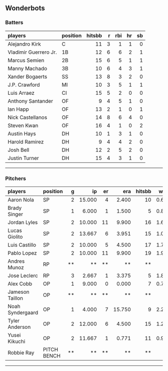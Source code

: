 ## Wonderbots

### Batters

 
|players               |position | hitsbb|  r| rbi| hr| sb| 
|:---------------------|:--------|------:|--:|---:|--:|--:| 
|Alejandro Kirk        |C        |     11|  3|   1|  1|  0| 
|Vladimir Guerrero Jr. |1B       |     12|  6|   6|  2|  1| 
|Marcus Semien         |2B       |     15|  6|   5|  1|  1| 
|Manny Machado         |3B       |     10|  6|   4|  3|  1| 
|Xander Bogaerts       |SS       |     13|  8|   3|  2|  0| 
|J.P. Crawford         |MI       |     10|  3|   5|  1|  1| 
|Luis Arraez           |CI       |     15|  5|   2|  0|  0| 
|Anthony Santander     |OF       |      9|  4|   5|  1|  0| 
|Ian Happ              |OF       |     13|  2|   1|  0|  1| 
|Nick Castellanos      |OF       |     14|  8|   6|  4|  0| 
|Steven Kwan           |OF       |     16|  4|   1|  0|  2| 
|Austin Hays           |DH       |     10|  1|   3|  1|  0| 
|Harold Ramirez        |DH       |      9|  4|   4|  2|  0| 
|Josh Bell             |DH       |     12|  2|   5|  2|  0| 
|Justin Turner         |DH       |     15|  4|   3|  1|  0| 


* * *

### Pitchers

 
|players          |position    |  g|     ip| er|    era| hitsbb|  whip| so|  w| sv| 
|:----------------|:-----------|--:|------:|--:|------:|------:|-----:|--:|--:|--:| 
|Aaron Nola       |SP          |  2| 15.000|  4|  2.400|     10| 0.667|  9|  1|  0| 
|Brady Singer     |SP          |  1|  6.000|  1|  1.500|      5| 0.833|  5|  1|  0| 
|Jordan Lyles     |SP          |  2| 10.000| 11|  9.900|     16| 1.600|  9|  0|  0| 
|Lucas Giolito    |SP          |  2| 13.667|  6|  3.951|     15| 1.098| 11|  0|  0| 
|Luis Castillo    |SP          |  2| 10.000|  5|  4.500|     17| 1.700| 12|  0|  0| 
|Pablo Lopez      |SP          |  2| 10.000| 11|  9.900|     19| 1.900| 13|  1|  0| 
|Andres Munoz     |RP          | **|     **| **|     **|     **|    **| **| **| **| 
|Jose Leclerc     |RP          |  3|  2.667|  1|  3.375|      5| 1.875|  4|  0|  0| 
|Alex Cobb        |OP          |  1|  9.000|  0|  0.000|      7| 0.778|  4|  1|  0| 
|Jameson Taillon  |OP          | **|     **| **|     **|     **|    **| **| **| **| 
|Noah Syndergaard |OP          |  1|  4.000|  7| 15.750|      9| 2.250|  2|  0|  0| 
|Tyler Anderson   |OP          |  2| 12.000|  6|  4.500|     15| 1.250|  8|  0|  0| 
|Yusei Kikuchi    |OP          |  2| 11.667|  1|  0.771|     11| 0.943| 11|  2|  0| 
|Robbie Ray       |PITCH BENCH | **|     **| **|     **|     **|    **| **| **| **| 


* * *


